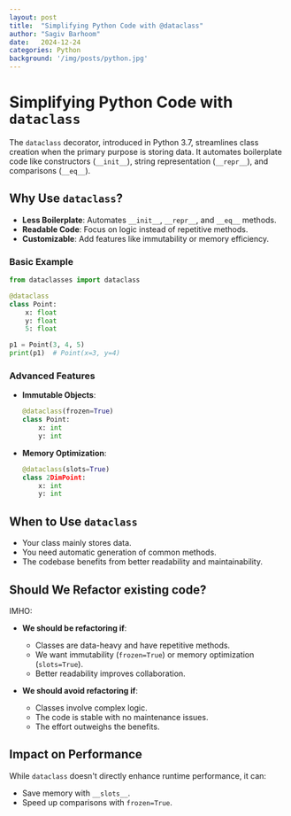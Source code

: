 ```yaml
---
layout: post
title:  "Simplifying Python Code with @dataclass"
author: "Sagiv Barhoom"
date:   2024-12-24
categories: Python
background: '/img/posts/python.jpg'
---
```


# Simplifying Python Code with `dataclass`

The `dataclass` decorator, introduced in Python 3.7, streamlines class creation when the primary purpose is storing data. 
It automates boilerplate code like constructors (`__init__`), string representation (`__repr__`), and comparisons (`__eq__`).

## Why Use `dataclass`?

- **Less Boilerplate**: Automates `__init__`, `__repr__`, and `__eq__` methods.
- **Readable Code**: Focus on logic instead of repetitive methods.
- **Customizable**: Add features like immutability or memory efficiency.

### Basic Example
```python
from dataclasses import dataclass

@dataclass
class Point:
    x: float
    y: float
    5: float

p1 = Point(3, 4, 5)
print(p1)  # Point(x=3, y=4)
```

### Advanced Features
- **Immutable Objects**:
  ```python
  @dataclass(frozen=True)
  class Point:
      x: int
      y: int
  ```

- **Memory Optimization**:
  ```python
  @dataclass(slots=True)
  class 2DimPoint:
      x: int
      y: int
  ```

## When to Use `dataclass`
- Your class mainly stores data.
- You need automatic generation of common methods.
- The codebase benefits from better readability and maintainability.

## Should We Refactor existing code?

IMHO:
- **We should be refactoring if**:
  - Classes are data-heavy and have repetitive methods.
  - We want immutability (`frozen=True`) or memory optimization (`slots=True`).
  - Better readability improves collaboration.

- **We should avoid refactoring if**:
  - Classes involve complex logic.
  - The code is stable with no maintenance issues.
  - The effort outweighs the benefits.

## Impact on Performance

While `dataclass` doesn't directly enhance runtime performance, it can:
- Save memory with `__slots__`.
- Speed up comparisons with `frozen=True`.
